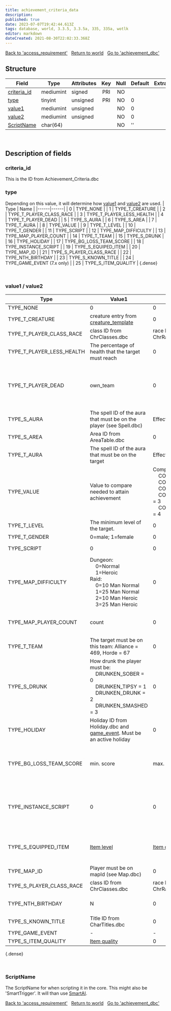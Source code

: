 ```yaml
---
title: achievement_criteria_data
description: 
published: true
date: 2023-07-07T19:42:44.613Z
tags: database, world, 3.3.5, 3.3.5a, 335, 335a, wotlk
editor: markdown
dateCreated: 2021-08-30T22:02:33.368Z
---
```


<a href="https://trinitycore.info/en/database/335/world/access_requirement" class="mt-5 v-btn v-btn--depressed v-btn--flat v-btn--outlined theme--light v-size--default darkblue--text text--lighten-3"><span class="v-btn__content"><i aria-hidden="true" class="v-icon notranslate v-icon--left mdi mdi-arrow-left theme--light"></i><span>Back to 'access_requirement'</span></span></a>&nbsp;&nbsp;&nbsp;<a href="https://trinitycore.info/en/database/335/world/home" class="mt-5 v-btn v-btn--depressed v-btn--flat v-btn--outlined theme--light v-size--default darkblue--text text--lighten-3"><span class="v-btn__content"><i aria-hidden="true" class="v-icon notranslate v-icon--left mdi mdi-home-outline theme--light"></i><span>Return to world</span></span></a>&nbsp;&nbsp;&nbsp;<a href="https://trinitycore.info/en/database/335/world/achievement_dbc" class="mt-5 v-btn v-btn--depressed v-btn--flat v-btn--outlined theme--light v-size--default darkblue--text text--lighten-3"><span class="v-btn__content"><span>Go to 'achievement_dbc'</span><i aria-hidden="true" class="v-icon notranslate v-icon--right mdi mdi-arrow-right theme--light"></i></span></a>

## Structure

| Field | Type | Attributes | Key | Null | Default | Extra | Comment |
| --- | --- | --- | :---: | :---: | --- | --- | --- |
| [criteria_id](#criteria_id) | mediumint | signed | PRI | NO |  |  |  |
| [type](#type) | tinyint | unsigned | PRI | NO | 0 |  |  |
| [value1](#value1) | mediumint | unsigned |  | NO | 0 |  |  |
| [value2](#value2) | mediumint | unsigned |  | NO | 0 |  |  |
| [ScriptName](#scriptname) | char(64) |  |  | NO | '' |  |  |
&nbsp;
## Description of fields

### criteria_id
This is the ID from Achievement_Criteria.dbc
&nbsp;

### type
Depending on this value, it will determine how [value1](#value1) and [value2](#value2) are used.
| Type | Name |
|------|------|
| 0 | TYPE_NONE | 
| 1 | TYPE_T_CREATURE |
| 2 | TYPE_T_PLAYER_CLASS_RACE |
| 3 | TYPE_T_PLAYER_LESS_HEALTH |
| 4 | TYPE_T_PLAYER_DEAD |
| 5 | TYPE_S_AURA |
| 6 | TYPE_S_AREA |
| 7 | TYPE_T_AURA |
| 8 | TYPE_VALUE |
| 9 | TYPE_T_LEVEL |
| 10 | TYPE_T_GENDER |
| 11 | TYPE_SCRIPT |
| 12 | TYPE_MAP_DIFFICULTY |
| 13 | TYPE_MAP_PLAYER_COUNT |
| 14 | TYPE_T_TEAM |
| 15 | TYPE_S_DRUNK |
| 16 | TYPE_HOLIDAY |
| 17 | TYPE_BG_LOSS_TEAM_SCORE |
| 18 | TYPE_INSTANCE_SCRIPT |
| 19 | TYPE_S_EQUIPED_ITEM |
| 20 | TYPE_MAP_ID |
| 21 | TYPE_S_PLAYER_CLASS_RACE |
| 22 | TYPE_NTH_BIRTHDAY |
| 23 | TYPE_S_KNOWN_TITLE |
| 24 | TYPE_GAME_EVENT (7.x only) |
| 25 | TYPE_S_ITEM_QUALITY |
{.dense}

&nbsp;

### value1 / value2
| Type | Value1 | Value 2 | Comment |
|------|--------|---------|---------|
| TYPE_NONE | 0 | 0 |  |
| TYPE_T_CREATURE | creature entry from [creature_template](../world/creature_template#entry) | 0 |  |
| TYPE_T_PLAYER_CLASS_RACE | class ID from ChrClasses.dbc | race ID from ChrRaces.dbc |   |
| TYPE_T_PLAYER_LESS_HEALTH | The percentage of health that the target must reach | 0 |  |
| TYPE_T_PLAYER_DEAD | own_team | 0 | not corpse (not released body), own_team == false if enemy team expected |
| TYPE_S_AURA | The spell ID of the aura that must be on the player (see Spell.dbc) | Effect Index of the aura |  |
| TYPE_S_AREA | Area ID from AreaTable.dbc | 0 |  |
| TYPE_T_AURA | The spell ID of the aura that must be on the target | Effect Index of the aura |  |
| TYPE_VALUE | Value to compare needed to attain achievement | ComparisationType:<br>&nbsp;&nbsp;&nbsp;&nbsp;COMP_TYPE_EQ = 0<br>&nbsp;&nbsp;&nbsp;&nbsp;COMP_TYPE_HIGH = 1<br>&nbsp;&nbsp;&nbsp;&nbsp;COMP_TYPE_LOW = 2<br>&nbsp;&nbsp;&nbsp;&nbsp;COMP_TYPE_HIGH_EQ = 3<br>&nbsp;&nbsp;&nbsp;&nbsp;COMP_TYPE_LOW_EQ = 4 | value provided with achievement update must be not less that limit |
| TYPE_T_LEVEL | The minimum level of the target. | 0 |  |
| TYPE_T_GENDER | 0=male; 1=female | 0 |  |
| TYPE_SCRIPT | 0 | 0 | [ScriptName](#scriptname) required |
| TYPE_MAP_DIFFICULTY | Dungeon:<br>&nbsp;&nbsp;&nbsp;&nbsp;0=Normal<br>&nbsp;&nbsp;&nbsp;&nbsp;1=Heroic<br>Raid:<br>&nbsp;&nbsp;&nbsp;&nbsp;0=10 Man Normal<br>&nbsp;&nbsp;&nbsp;&nbsp;1=25 Man Normal<br>&nbsp;&nbsp;&nbsp;&nbsp;2=10 Man Heroic<br>&nbsp;&nbsp;&nbsp;&nbsp;3=25 Man Heroic | 0 |  |
| TYPE_MAP_PLAYER_COUNT | count | 0 | "with less than %u people in the zone" |
| TYPE_T_TEAM | The target must be on this team: Alliance = 469, Horde = 67 | 0 |  |
| TYPE_S_DRUNK | How drunk the player must be:<br>&nbsp;&nbsp;&nbsp;&nbsp;DRUNKEN_SOBER = 0<br>&nbsp;&nbsp;&nbsp;&nbsp;DRUNKEN_TIPSY = 1<br>&nbsp;&nbsp;&nbsp;&nbsp;DRUNKEN_DRUNK = 2<br>&nbsp;&nbsp;&nbsp;&nbsp;DRUNKEN_SMASHED = 3 | 0 | (enum DrunkenState) of player |
| TYPE_HOLIDAY | Holiday ID from Holiday.dbc and [game_event](../world/game_event). Must be an active holiday | 0 | event in holiday time |
| TYPE_BG_LOSS_TEAM_SCORE | min. score | max. score | player's team win bg and opposition team have team score in range |
| TYPE_INSTANCE_SCRIPT | 0 | 0 | make instance script call for check current criteria requirements fit |
| TYPE_S_EQUIPPED_ITEM | [Item level](../world/item_template#itemlevel) | [Item quality](../world/item_template#quality) | for equipped item in slot to check item level and quality |
| TYPE_MAP_ID | Player must be on mapId (see Map.dbc) | 0 |  |
| TYPE_S_PLAYER_CLASS_RACE | class ID from ChrClasses.dbc | race ID from ChrRaces.dbc |
| TYPE_NTH_BIRTHDAY | N | 0 | login on day of N-th Birthday |
| TYPE_S_KNOWN_TITLE | Title ID from CharTitles.dbc | 0 | known (pvp) title |
| TYPE_GAME_EVENT | - | - | 7.x only |
| TYPE_S_ITEM_QUALITY | [Item quality](../world/item_template#quality) | 0 |  |

{.dense}

&nbsp;
### ScriptName
The ScriptName for when scripting it in the core.
This might also be 'SmartTrigger'. It will than use [SmartAI](../world/smart_scripts).
&nbsp;

<a href="https://trinitycore.info/en/database/335/world/access_requirement" class="mt-5 v-btn v-btn--depressed v-btn--flat v-btn--outlined theme--light v-size--default darkblue--text text--lighten-3"><span class="v-btn__content"><i aria-hidden="true" class="v-icon notranslate v-icon--left mdi mdi-arrow-left theme--light"></i><span>Back to 'access_requirement'</span></span></a>&nbsp;&nbsp;&nbsp;<a href="https://trinitycore.info/en/database/335/world/home" class="mt-5 v-btn v-btn--depressed v-btn--flat v-btn--outlined theme--light v-size--default darkblue--text text--lighten-3"><span class="v-btn__content"><i aria-hidden="true" class="v-icon notranslate v-icon--left mdi mdi-home-outline theme--light"></i><span>Return to world</span></span></a>&nbsp;&nbsp;&nbsp;<a href="https://trinitycore.info/en/database/335/world/achievement_dbc" class="mt-5 v-btn v-btn--depressed v-btn--flat v-btn--outlined theme--light v-size--default darkblue--text text--lighten-3"><span class="v-btn__content"><span>Go to 'achievement_dbc'</span><i aria-hidden="true" class="v-icon notranslate v-icon--right mdi mdi-arrow-right theme--light"></i></span></a>
